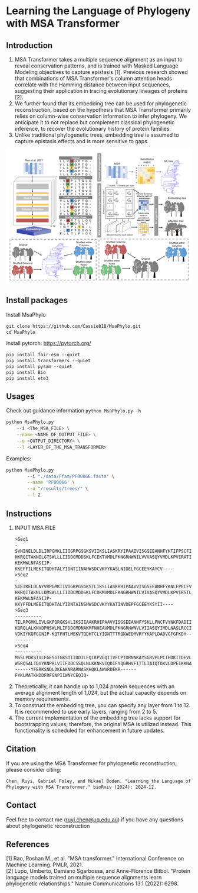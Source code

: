 # Learning the Language of Phylogeny with MSA Transformer

## Introduction

1. MSA Transformer takes a multiple sequence alignment as an input to reveal conservation patterns, and is trained
   with Masked Language Modeling objectives to capture epistasis  [1]. Previous research showed that combinations of MSA
   Transformer's column attention heads correlate with the Hamming
   distance between input sequences, suggesting their application in tracing evolutionary lineages of proteins [2]. <br>
2. We further found that its embedding tree can be used for phylogenetic reconstruction, based on the hypothesis that
   MSA Transformer primarily relies on column-wise conservation information to infer phylogeny. We anticipate it to not
   replace but complement classical phylogenetic inference, to recover the evolutionary history
   of protein families.
3. Unlike traditional phylogenetic trees, embedding tree is assumed to capture epistasis effects and is more sensitive to gaps.

<img src="https://github.com/Cassie818/MsaPhylo/blob/main/Figures/fig1.png" width=800> <br>

## Install packages
Install MsaPhylo
```
git clone https://github.com/Cassie818/MsaPhylo.git
cd MsaPhylo
```

Install pytorch: https://pytorch.org/

```
pip install fair-esm --quiet
pip install transformers --quiet
pip install pysam --quiet
pip install Bio
pip install ete3
```

## Usages

Check out guidance information ```python MsaPhylo.py -h ```

```bash
python MsaPhylo.py
    --i <The_MSA_FILE> \
    --name <NAME_OF_OUTPUT_FILE> \
    --o <OUTPUT_DIRECTORY> \
    --l <LAYER_OF_THE_MSA_TRANSFORMER>
```

Examples:

``` bash
python MsaPhylo.py
        --i "./data/Pfam/PF00066.fasta" \
        --name 'PF00066' \
        --o "/results/trees/" \
        --l 2
```

## Instructions

<ol>

<li> INPUT MSA FILE

```
>Seq1
-SVNINELDLDLIRPGMKLIIIGRPGSGKSVIIKSLIASKRYIPAAIVISGSEEANHFYKTIFPSCFIYNKFNISIIEKI
HKRQITAKNILGTSWLLLIIDDCMDDSKLFCEKTVMDLFKNGRHWNILVVVASQYVMDLKPVIRATIDGVFLLREPNMTY
KEKMWLNFASIIP-KKEFFILMEKITQDHTALYIDNTIINAHWSDCVKYYKASLNIDELFGCEEYKAYCV----
>Seq2
-SIEIKELDLNYVRPGMKIIVIGRPGSGKSTLIKSLIASKRHIPAAVVISGSEEANHFYKNLFPECFVYNKFNLSLIDRI
HKRQITAKNLLDMSWLLLIIDDCMDDSKLFCDKMVMDLFKNGRHWNILVIVASQYVMDLKPVIRSTLDGVFLLREPNMSY
KEKMWLNFASIIP-KKYFFDLMEEITQDHTALYIDNTAINSHWSDCVKYYKATINVDEPFGCEEYKSYII----
>Seq3
----------TELRPGMKLIVLGKPQRGKSVLIKSIIAAKRHIPAAVVISGSEEANHFYSKLLPNCFVYNKFDADIITRV
KQRQLALKNVDPHSWLMLIFDDCMDNAKMFNHEAVMDLFKNGRHWNVLVIIASQYIMDLNASLRCCIDGIFLFTETSQTC
VDKIYKQFGGNIP-KQTFHTLMEKVTQDHTCLYIDNTTTRQKWEDMVRYYKAPLDADVGFGFKDY---------
>Seq4
----------MSSLPDKSTVLFGESGTGKSTIIDDILFQIKPVGQIIVFCPTDRNNKAYSGRVPLPCIHDKITDEVLRDI
WSRQSALTQVYKNPRLVIIFDDCSSQLNLKKNKVIQDIFYQGRHVFITTLIAIQTDKVLDPEIKKNAFVSIFTEETCASS
------YFERKSNDLDKEAKNRARNASKHQKLAWVRDEKR------FYKLMATKHDDFRFGNPIIWNYCEQIQ-
```

</li>

<li> Theoretically, it can handle up to 1,024 protein sequences with an average alignment length of 1,024, but the actual capacity depends on memory requirements.</li>
<li> To construct the embedding tree, you can specify any layer from 1 to 12. It is recommended to use early layers, ranging from 2 to 5.</li>
<li> The current implementation of the embedding tree lacks support for bootstrapping values; therefore, the original MSA is utilized instead. This functionality is scheduled for enhancement in future updates. </li>
</ol>

## Citation

If you are using the MSA Transformer for phylogenetic reconstruction, please consider citing:
```
Chen, Ruyi, Gabriel Foley, and Mikael Boden. "Learning the Language of Phylogeny with MSA Transformer." bioRxiv (2024): 2024-12.
```

## Contact

Feel free to contact me (<a href="ruyi.chen@uq.edu.au">ruyi.chen@uq.edu.au</a>) if you have any questions about
phylogenetic reconstruction

## References

[1] Rao, Roshan M., et al. "MSA transformer." International Conference on Machine Learning. PMLR, 2021. <br>
[2] Lupo, Umberto, Damiano Sgarbossa, and Anne-Florence Bitbol. "Protein language models trained on multiple sequence
alignments learn phylogenetic relationships." Nature Communications 13.1 (2022): 6298.

